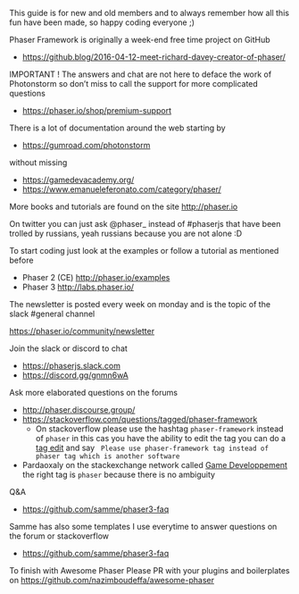 This guide is for new and old members and to always remember how all this fun have been made, so happy coding everyone ;)

Phaser Framework is originally a week-end free time project on GitHub 
- https://github.blog/2016-04-12-meet-richard-davey-creator-of-phaser/

IMPORTANT !
The answers and chat are not here to deface the work of Photonstorm so don’t miss to call the support for more complicated questions 
- https://phaser.io/shop/premium-support

There is a lot of documentation around the web starting by 
- https://gumroad.com/photonstorm

without missing
- https://gamedevacademy.org/
- https://www.emanueleferonato.com/category/phaser/

More books and tutorials are found on the site http://phaser.io

On twitter you can just ask @phaser_ instead of #phaserjs that have been trolled by russians, yeah russians because you are not alone :D

To start coding just look at the examples or follow a tutorial as mentioned before
- Phaser 2 (CE) http://phaser.io/examples
- Phaser 3 http://labs.phaser.io/

The newsletter is posted every week on monday and is the topic of the slack #general channel

https://phaser.io/community/newsletter

Join the slack or discord to chat
- https://phaserjs.slack.com
- https://discord.gg/gnmn6wA

Ask more elaborated questions on the forums
- http://phaser.discourse.group/
- https://stackoverflow.com/questions/tagged/phaser-framework
  - On stackoverflow please use the hashtag `phaser-framework` instead of `phaser` in this cas you have the ability to edit the tag you can do a [tag edit](https://stackoverflow.com/help/badges/5/organizer) and say ` Please use phaser-framework tag instead of phaser tag which is another software`
- Pardaoxaly on the stackexchange network called [Game Developpement](https://gamedev.stackexchange.com/questions/tagged/phaser) the right tag is `phaser` because there is no ambiguity

Q&A
- https://github.com/samme/phaser3-faq

Samme has also some templates I use everytime to answer questions on the forum or stackoverflow 
- https://github.com/samme/phaser3-faq

To finish with Awesome Phaser
Please PR with your plugins and boilerplates on https://github.com/nazimboudeffa/awesome-phaser
